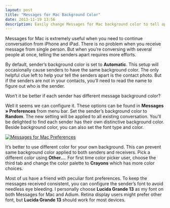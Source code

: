 ```yaml
---
layout: post
title: "Messages for Mac Background Color"
date: 2013-11-19 13:56
description: Easily change Messages for Mac background color to tell apart between senders.
---
```


Messages for Mac is extremely useful when you need to continue conversation from iPhone and iPad. There is no problem when you receive message from single person.  But when you’re conversing with several people at once, telling the senders apart requires more efforts.

By default, sender’s background color is set to **Automatic**. This setup will occasionally cause senders to have the same background color. The only helpful clue left to help your tell the senders apart is the contact photo. But if the senders are not in your contacts, you’ll need to read the name to figure out who is the sender.

Won’t it be better if each sender has different message background color?

Well it seems we can configure it. These options can be found in **Messages » Preferences** from menu bar. Set the sender’s background color to **Random**. The new setting will be applied to all existing conversation. You’ll be delighted to find each sender has their own distinctive background color. Beside background color, you can also set the font type and color. 

[ ![Messages for Mac Preferences][img1] ](http://images.sayzlim.net/2013/11/messages_preferences.jpg "Messages for Mac Preferences")

[img1]: http://images.sayzlim.net/2013/11/messages_preferences.jpg "Messages for Mac Preferences"

It’s better to use different color for your own background. This can prevent same background color applied to both senders and receivers.  Pick a different color using **Other…**. For first time color picker user, choose the third tab and change the color palette to **Crayons** which has more color choices.

Most of us have a friend with peculiar font preferences. To keep the messages received consistent, you can configure the sender’s font to avoid needless eye bleeding. I personally choose **Lucida Grande 13** as my font on both Messages for Mac and Adium. Retina display users might prefer other font, but **Lucida Grande 13** should work for most devices.